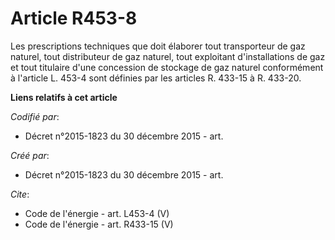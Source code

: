 # Article R453-8

Les prescriptions techniques que doit élaborer tout transporteur de gaz naturel, tout distributeur de gaz naturel, tout
exploitant d'installations de gaz et tout titulaire d'une concession de stockage de gaz naturel conformément à l'article L.
453-4 sont définies par les articles R. 433-15 à R. 433-20.

**Liens relatifs à cet article**

_Codifié par_:

  - Décret n°2015-1823 du 30 décembre 2015 - art.

_Créé par_:

  - Décret n°2015-1823 du 30 décembre 2015 - art.

_Cite_:

  - Code de l'énergie - art. L453-4 (V)
  - Code de l'énergie - art. R433-15 (V)

